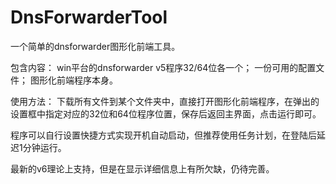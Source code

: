 # DnsForwarderTool
一个简单的dnsforwarder图形化前端工具。

包含内容：
win平台的dnsforwarder v5程序32/64位各一个；
一份可用的配置文件；
图形化前端程序本身。

使用方法：
下载所有文件到某个文件夹中，直接打开图形化前端程序，在弹出的设置框中指定对应的32位和64位程序位置，保存后返回主界面，点击运行即可。

程序可以自行设置快捷方式实现开机自动启动，但推荐使用任务计划，在登陆后延迟1分钟运行。


最新的v6理论上支持，但是在显示详细信息上有所欠缺，仍待完善。
